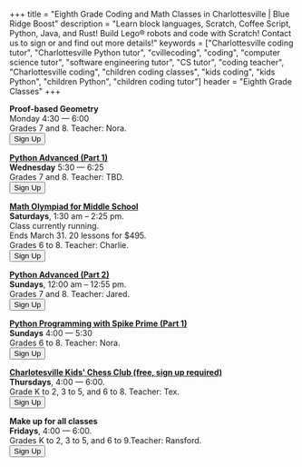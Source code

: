 +++
title = "Eighth Grade Coding and Math Classes in Charlottesville | Blue Ridge Boost"
description = "Learn block languages, Scratch, Coffee Script, Python, Java, and Rust! Build Lego&reg; robots and code with Scratch! Contact us to sign or and find out more details!"
keywords = ["Charlottesville coding tutor", "Charlottesville Python tutor", "cvillecoding", "coding", "computer science tutor", "software engineering tutor", "CS tutor", "coding teacher", "Charlottesville coding", "children coding classes", "kids coding", "kids Python", "children Python", "children coding tutor"]
header = "Eighth Grade Classes"
+++
<div class="container">
    <div class="row"> 
        <div class="col-sm">
            <p></p>
            <p><b>Proof-based Geometry</b></br>
                <a id="monday">Monday</a></b> 4:30 &mdash; 6:00<br>
                Grades <span class="gr68">7 and 8</span>. Teacher: Nora.<br>
                <a href="https://winter-24-geometry.cheddarup.com">
                <button class="button-8" role="button">Sign Up</button></a></p>
        </div>
        <div class="col-sm">
            <p></p>
            <p><a href="/class/coding/python"><b>Python Advanced (Part 1)</b></a></br>
                <b>Wednesday</b> 5:30 &mdash; 6:25<br>
                Grades <span class="gr68">7 and 8</span>. Teacher: TBD.<br>
                <a href="https://winter-24-advanced-python-part1.cheddarup.com">
                    <button class="button-8" role="button">Sign Up</button></a></p>
        </div>
        <div class="col-sm">
            <p></p>
            <p><a href="/class/math/math-olympiad/"><b>Math Olympiad for Middle School</b></a><br>
            <b>Saturdays</b>, 1:30 am &ndash; 2:25 pm.<br>
            Class currently running. <br>
            Ends March 31.  20 lessons for $495. <br>
            Grades <span class="gr68">6 to 8</span>. Teacher: Charlie.<br>
            <a href="https://competition-math-grades-6-to-6.cheddarup.com" class="btn-small">
            <button class="button-8" role="button">Sign Up</button></a>
            </p>
        </div>
    </div>
    <div class="row"> 
        <div class="col">
            <div class="container text-center">
                <div class="row">
                    <div class="col-sm">
                        <p></p>
                        <p><a href="/class/coding/python"><b>Python Advanced (Part 2)</b></a></br>
                            <b>Sundays</b>, 12:00 am &ndash; 12:55 pm.<br>
                            Grades <span class="gr68">7 and 8</span>. Teacher: Jared.<br>
                            <a href="https://winter-24-advanced-python-part2.cheddarup.com">
  <button class="button-8" role="button">Sign Up</button></a></p>
                    </div>  
                    <div class="col-sm">
                        <p></p>
                        <p><a href="/class/coding/python-spike/"><b>Python Programming with Spike Prime (Part 1)</b></a></br>
                            <b>Sundays</b> 4:00 &mdash; 5:30<br>
                            Grades <span class="gr68">6 to 8</span>. Teacher: Nora.<br>
                            <a href="https://winter-24-python-spike.cheddarup.com">
  <button class="button-8" role="button">Sign Up</button></a></p>
                    </div>
                    <div class="col-sm">
                        <p></p>
                    </div>
                </div>
            </div>
        </div>
    </div>
    <div class="row">
        <div class="col-6 text-center">
            <p><b><a href="/chess">Charlotesville Kids' Chess Club (free, sign up required)</a></b></br>
                <b>Thursdays</b>, 4:00 &mdash; 6:00.<br>
                Grade <span class="grK2">K to 2</span>, <span class="gr35">3 to 5</span>, <span class="gr68">and 6 to 8</span>. Teacher: Tex.<br>
                <a href="https://charlottesville-kids-chess-club.cheddarup.com/"><button class="button-8" role="button">Sign Up</button></a>
            </p>
        </div>
        <div class="col-6 text-center">
            <p></p>
           <p>
                            <b>Make up for all classes</b></br>
                            <b>Fridays</b>, 4:00 &mdash; 6:00.<br>
                            Grades <span class="grK2">K to 2</span>, <span class="gr35">3 to 5</span>, <span class="gr68">and 6 to 9</span>.Teacher: Ransford.<br>
                            <a href="https:///friday-make-up.cheddarup.com/"><button class="button-8" role="button">Sign Up</button></a>
                        </p>
            <p></p>
        </div>
    </div>
</div>

